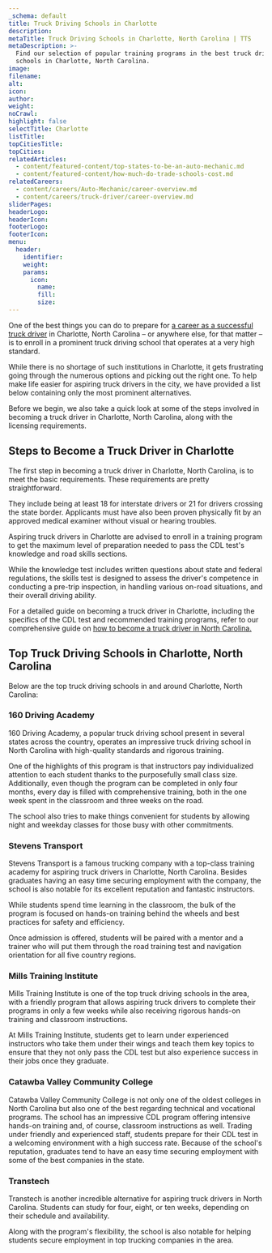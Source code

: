 ```yaml
---
_schema: default
title: Truck Driving Schools in Charlotte
description:
metaTitle: Truck Driving Schools in Charlotte, North Carolina | TTS
metaDescription: >-
  Find our selection of popular training programs in the best truck driving
  schools in Charlotte, North Carolina.
image:
filename:
alt:
icon:
author:
weight:
noCrawl:
highlight: false
selectTitle: Charlotte
listTitle:
topCitiesTitle:
topCities:
relatedArticles:
  - content/featured-content/top-states-to-be-an-auto-mechanic.md
  - content/featured-content/how-much-do-trade-schools-cost.md
relatedCareers:
  - content/careers/Auto-Mechanic/career-overview.md
  - content/careers/truck-driver/career-overview.md
sliderPages:
headerLogo:
headerIcon:
footerLogo:
footerIcon:
menu:
  header:
    identifier:
    weight:
    params:
      icon:
        name:
        fill:
        size:
---
```

One of the best things you can do to prepare for [a career as a successful truck driver](https://toptradeschools.com/careers/truck-driver/career-overview/) in Charlotte, North Carolina – or anywhere else, for that matter – is to enroll in a prominent truck driving school that operates at a very high standard.

While there is no shortage of such institutions in Charlotte, it gets frustrating going through the numerous options and picking out the right one. To help make life easier for aspiring truck drivers in the city, we have provided a list below containing only the most prominent alternatives.

Before we begin, we also take a quick look at some of the steps involved in becoming a truck driver in Charlotte, North Carolina, along with the licensing requirements.

## **Steps to Become a Truck Driver in Charlotte**

The first step in becoming a truck driver in Charlotte, North Carolina, is to meet the basic requirements. These requirements are pretty straightforward.

They include being at least 18 for interstate drivers or 21 for drivers crossing the state border. Applicants must have also been proven physically fit by an approved medical examiner without visual or hearing troubles.

Aspiring truck drivers in Charlotte are advised to enroll in a training program to get the maximum level of preparation needed to pass the CDL test's knowledge and road skills sections.

While the knowledge test includes written questions about state and federal regulations, the skills test is designed to assess the driver's competence in conducting a pre-trip inspection, in handling various on-road situations, and their overall driving ability.

For a detailed guide on becoming a truck driver in Charlotte, including the specifics of the CDL test and recommended training programs, refer to our comprehensive guide on [how to become a truck driver in North Carolina.](https://toptradeschools.com/near-you/truck-driver/north-carolina/)

## **Top Truck Driving Schools in Charlotte, North Carolina**

Below are the top truck driving schools in and around Charlotte, North Carolina:

### **160 Driving Academy**

160 Driving Academy, a popular truck driving school present in several states across the country, operates an impressive truck driving school in North Carolina with high-quality standards and rigorous training.

One of the highlights of this program is that instructors pay individualized attention to each student thanks to the purposefully small class size. Additionally, even though the program can be completed in only four months, every day is filled with comprehensive training, both in the one week spent in the classroom and three weeks on the road.

The school also tries to make things convenient for students by allowing night and weekday classes for those busy with other commitments.

### Stevens Transport

Stevens Transport is a famous trucking company with a top-class training academy for aspiring truck drivers in Charlotte, North Carolina. Besides graduates having an easy time securing employment with the company, the school is also notable for its excellent reputation and fantastic instructors.

While students spend time learning in the classroom, the bulk of the program is focused on hands-on training behind the wheels and best practices for safety and efficiency.

Once admission is offered, students will be paired with a mentor and a trainer who will put them through the road training test and navigation orientation for all five country regions.

### Mills Training Institute

Mills Training Institute is one of the top truck driving schools in the area, with a friendly program that allows aspiring truck drivers to complete their programs in only a few weeks while also receiving rigorous hands-on training and classroom instructions.

At Mills Training Institute, students get to learn under experienced instructors who take them under their wings and teach them key topics to ensure that they not only pass the CDL test but also experience success in their jobs once they graduate.

### Catawba Valley Community College

Catawba Valley Community College is not only one of the oldest colleges in North Carolina but also one of the best regarding technical and vocational programs. The school has an impressive CDL program offering intensive hands-on training and, of course, classroom instructions as well. Trading under friendly and experienced staff, students prepare for their CDL test in a welcoming environment with a high success rate. Because of the school's reputation, graduates tend to have an easy time securing employment with some of the best companies in the state.

### Transtech

Transtech is another incredible alternative for aspiring truck drivers in North Carolina. Students can study for four, eight, or ten weeks, depending on their schedule and availability.

Along with the program's flexibility, the school is also notable for helping students secure employment in top trucking companies in the area.